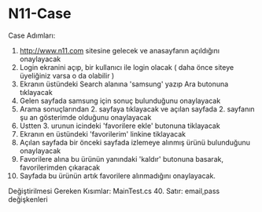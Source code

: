 # N11-Case

Case Adımları:

1.	http://www.n11.com sitesine gelecek ve anasayfanın açıldığını onaylayacak
2.	Login ekranini açıp, bir kullanıcı ile login olacak ( daha önce siteye üyeliğiniz varsa o da olabilir )
3.	Ekranın üstündeki Search alanına 'samsung' yazıp Ara butonuna tıklayacak 
4.	Gelen sayfada samsung için sonuç bulunduğunu onaylayacak 
5.	Arama sonuçlarından 2. sayfaya tıklayacak ve açılan sayfada 2. sayfanın şu an gösterimde olduğunu onaylayacak
6.	Ustten 3. urunun icindeki 'favorilere ekle' butonuna tiklayacak 
7.	Ekranın en üstündeki 'favorilerim' linkine tiklayacak 
8.	Açılan sayfada bir önceki sayfada izlemeye alınmış ürünü bulunduğunu onaylayacak
9.	Favorilere alına bu ürünün yanındaki 'kaldır' butonuna basarak, favorilerimden çıkaracak
10.	Sayfada bu ürünün artık favorilere alınmadığını onaylayacak.

Değiştirilmesi Gereken Kısımlar:
MainTest.cs 40. Satır: email,pass değişkenleri
